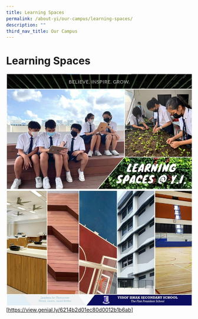 ```yaml
---
title: Learning Spaces
permalink: /about-yi/our-campus/learning-spaces/
description: ""
third_nav_title: Our Campus
---
```

# **Learning Spaces**
![](/images/learning%20space.jpg)[https://view.genial.ly/6214b2d01ec80d0012b1b6ab]
